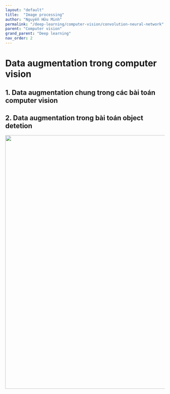 ```yaml
---
layout: "default"
title:  "Image processing"
author: "Nguyễn Hữu Minh"
permalink: "/deep-learning/computer-vision/convolution-neural-network"
parent: "Computer vision"
grand_parent: "Deep learning"
nav_order: 2
---
```


# Data augmentation trong computer vision

## 1. Data augmentation chung trong các bài toán computer vision

## 2. Data augmentation trong bài toán object detetion

<img src="https://www.researchgate.net/profile/Zihan-Yang-4/publication/357823193/figure/fig4/AS:1169970583080960@1655954132026/Sample-images-using-the-Mixup-Cutout-and-Cutmix-augmentation-methods-40.ppm" style="width: 800px;"/>

